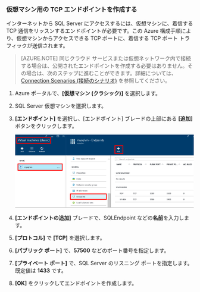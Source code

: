 ### 仮想マシン用の TCP エンドポイントを作成する

インターネットから SQL Server にアクセスするには、仮想マシンに、着信する TCP 通信をリッスンするエンドポイントが必要です。この Azure 構成手順により、仮想マシンからアクセスできる TCP ポートに、着信する TCP ポート トラフィックが送信されます。

>[AZURE.NOTE] 同じクラウド サービスまたは仮想ネットワーク内で接続する場合は、公開されたエンドポイントを作成する必要はありません。その場合は、次のステップに進むことができます。詳細については、[Connection Scenarios (接続のシナリオ)](../articles/virtual-machines/virtual-machines-windows-classic-sql-connect.md#connection-scenarios) を参照してください。

1. Azure ポータルで、**[仮想マシン (クラシック)]** を選択します。

2. SQL Server 仮想マシンを選択します。

3. **[エンドポイント]** を選択し、[エンドポイント] ブレードの上部にある **[追加]** ボタンをクリックします。

	![ポータルでのエンドポイント作成手順](./media/virtual-machines-sql-server-connection-steps/portal-endpoint-creation.png)

4. **[エンドポイントの追加]** ブレードで、SQLEndpoint などの**名前**を入力します。

5. **[プロトコル]** で **[TCP]** を選択します。

6. **[パブリック ポート]** で、**57500** などのポート番号を指定します。

7. **[プライベート ポート]** で、SQL Server のリスニング ポートを指定します。既定値は **1433** です。

6. **[OK]** をクリックしてエンドポイントを作成します。

<!---HONumber=AcomDC_0629_2016-->